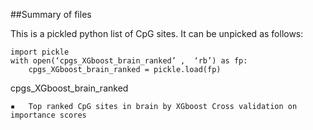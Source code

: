 ##Summary of files

This is a pickled python list of CpG sites. It can be unpicked as follows:

	import pickle
	with open(‘cpgs_XGboost_brain_ranked’ ,  ‘rb’) as fp:
		cpgs_XGboost_brain_ranked = pickle.load(fp)


cpgs\_XGboost\_brain_ranked

	▪	Top ranked CpG sites in brain by XGboost Cross validation on importance scores
